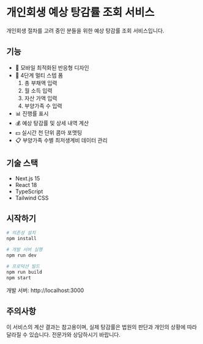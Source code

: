 # 개인회생 예상 탕감률 조회 서비스

개인회생 절차를 고려 중인 분들을 위한 예상 탕감률 조회 서비스입니다.

## 기능

- 📱 모바일 최적화된 반응형 디자인
- 📝 4단계 멀티 스텝 폼
  1. 총 부채액 입력
  2. 월 소득 입력
  3. 자산 가액 입력
  4. 부양가족 수 입력
- 📊 진행률 표시
- 💰 예상 탕감률 및 상세 내역 계산
- 💵 실시간 천 단위 콤마 포맷팅
- 📋 부양가족 수별 최저생계비 데이터 관리

## 기술 스택

- Next.js 15
- React 18
- TypeScript
- Tailwind CSS

## 시작하기

```bash
# 의존성 설치
npm install

# 개발 서버 실행
npm run dev

# 프로덕션 빌드
npm run build
npm start
```

개발 서버: http://localhost:3000

## 주의사항

이 서비스의 계산 결과는 참고용이며, 실제 탕감률은 법원의 판단과 개인의 상황에 따라 달라질 수 있습니다.
전문가와 상담하시기 바랍니다.
